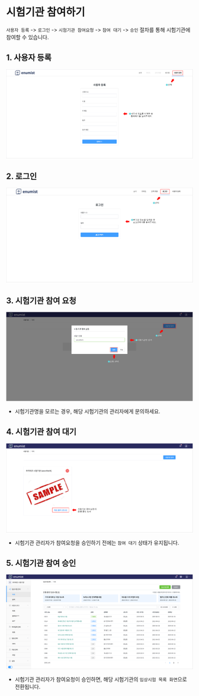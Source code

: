 # 시험기관 참여하기

`사용자 등록` -> `로그인` -> `시험기관 참여요청` -> `참여 대기` -> `승인` 절차를 통해 시험기관에 참여할 수 있습니다.

## 1. 사용자 등록

![signup](../img/signup.png)

## 2. 로그인

![login](../img/login.png)

## 3. 시험기관 참여 요청

![join-inst](../img/join-inst.png)

- 시험기관명을 모르는 경우, 해당 시험기관의 관리자에게 문의하세요.

## 4. 시험기관 참여 대기

![wait-join-inst](../img/wait-join-inst.png)

- 시험기관 관리자가 참여요청을 승인하기 전에는 `참여 대기` 상태가 유지됩니다.

## 5. 시험기관 참여 승인

![home](../img/home.png)

- 시험기관 관리자가 참여요청이 승인하면, 해당 시험기관의 `임상시험 목록 화면`으로 전환됩니다.
